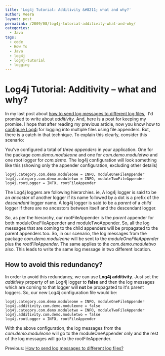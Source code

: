 ```yaml
---
title: 'Log4j Tutorial: Additivity &#8211; what and why?'
author: Veera
layout: post
permalink: /2009/08/log4j-tutorial-additivity-what-and-why/
categories:
  - Java
tags:
  - code
  - How To
  - Java
  - log4j
  - log4j-tutorial
  - logging
---
```

# Log4j Tutorial: Additivity &#8211; what and why?

In my last post about [how to send log messages to different log files][1],  I'd promised to write about *additivity*. And, here is a post for keeping my promise. I hope that after reading my previous article, now you know how to [configure Log4j][2] for logging into multiple files using file appenders. But, there is a catch in that technique. To explain this clearly, consider this scenario:

 [1]: http://veerasundar.com/blog/2009/08/log4j-tutorial-how-to-send-log-messages-to-different-log-files/
 [2]: http://veerasundar.com/blog/2009/08/log4j-tutorial-how-to-send-log-messages-to-different-log-files/ "configure log4j"

You've configured a total of *three appenders* in your application. One for the package *com.demo.moduleone* and one for *com.demo.moduletwo* and one root logger for *com.demo*. The log4j configuration will look something like this (showing only the appender configuration, excluding other details)

    log4j.category.com.demo.moduleone = INFO, moduleOneFileAppender
    log4j.category.com.demo.moduletwo = INFO, moduleTwoFileAppender
    log4j.rootLogger = INFO, rootFileAppender

The Log4j loggers are following hierarchies. ie, A log4j logger is said to be an *ancestor* of another logger if its name followed by a dot is a prefix of the *descendant* logger name. A log4j logger is said to be a *parent* of a *child* logger if there are no ancestors between itself and the descendant logger.

So, as per the hierarchy, our rootFileAppender is the *parent* appender for both moduleOneFileAppender and moduleTwoAppender. So, all the log messages that are coming to the child appenders will be propagated to the parent appenders too. So, in our scenario, the log messages from the package *com.demo.moduleone* will be sent to the *moduleOneFileAppender* plus the *rootFileAppender*. The same applies to the *com.demo.moduletwo* also. This leads to write the same log message in two different location.

## How to avoid this redundancy?

In order to avoid this redundancy, we can use **Log4j additivity**. Just set the *additivity* property of an Log4j logger to **false** and then the log messages which are coming to that logger will **not** be propagated to it's parent loggers. So, our new Log4j configuration file would be:

    log4j.category.com.demo.moduleone = INFO, moduleOneFileAppender
    log4j.additivity.com.demo.moduleone = false
    log4j.category.com.demo.moduletwo = INFO, moduleTwoFileAppender
    log4j.additivity.com.demo.moduletwo = false
    log4j.rootLogger = INFO, rootFileAppender

With the above configuration, the log messages from the *com.demo.moduleone* will go to the moduleOneAppender only and the rest of the log messages will go to the rootFileAppender.

Previous: [How to send log messages to different log files?][3]

 [3]: http://veerasundar.com/blog/2009/08/log4j-tutorial-how-to-send-log-messages-to-different-log-files/ "How to send log messages to different log files?Log4j has a concept called Category using which you can classify a package as a category and assign a appender to that category alone."